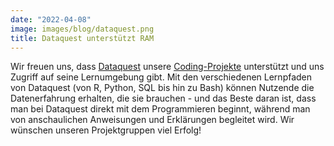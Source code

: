 ```yaml
---
date: "2022-04-08"
image: images/blog/dataquest.png
title: Dataquest unterstützt RAM
---
```


Wir freuen uns, dass [Dataquest](https://www.dataquest.io) unsere [Coding-Projekte](https://www.ram-ev.de/blog/ram-shiny/) unterstützt und uns Zugriff auf seine Lernumgebung gibt. Mit den verschiedenen Lernpfaden von Dataquest (von R, Python, SQL bis hin zu Bash) können Nutzende die Datenerfahrung erhalten, die sie brauchen - und das Beste daran ist, dass man bei Dataquest direkt mit dem Programmieren beginnt, während man von anschaulichen Anweisungen und Erklärungen begleitet wird. Wir wünschen unseren Projektgruppen viel Erfolg!

